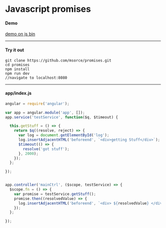 # Javascript promises

#### Demo


<a  href="https://jsbin.com/dolamupeki/edit?html,js,output">demo on js bin</a>

---
#### Try it out
  ```
  git clone https://github.com/msorce/promises.git
  cd promises
  npm install
  npm run dev  
  //navigate to localhost:8080
  ```
  
---
#### app/index.js
```javascript
angular = require('angular');

var app = angular.module('app', []);
app.service('testService', function($q, $timeout) {

  this.getStuff = () => {
    return $q((resolve, reject) => {
      var log = document.getElementById('log');
      log.insertAdjacentHTML('beforeend', `<div>getting Stuff</div>`);
      $timeout(() => {
        resolve('got stuff');
      }, 2000);
    });
  };

});


app.controller('mainCtrl', ($scope, testService) => {
  $scope.fn = () => {
    var promise = testService.getStuff();
    promise.then((resolvedValue) => {
      log.insertAdjacentHTML('beforeend', `<div> ${resolvedValue} </div>`);
    });
  };

});
```
